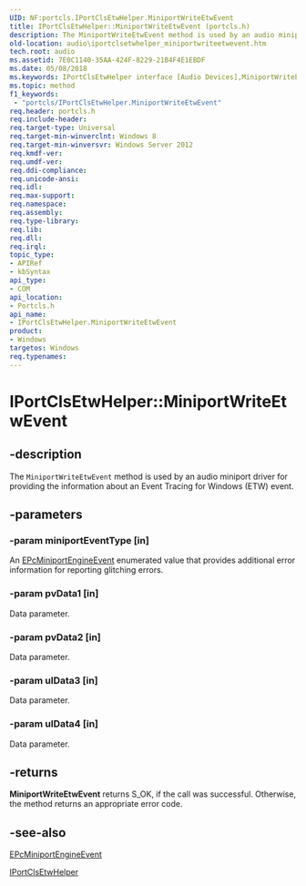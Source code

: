 ```yaml
---
UID: NF:portcls.IPortClsEtwHelper.MiniportWriteEtwEvent
title: IPortClsEtwHelper::MiniportWriteEtwEvent (portcls.h)
description: The MiniportWriteEtwEvent method is used by an audio miniport driver for providing the information about an Event Tracing for Windows (ETW) event.
old-location: audio\iportclsetwhelper_miniportwriteetwevent.htm
tech.root: audio
ms.assetid: 7E0C1140-35AA-424F-8229-21B4F4E1EBDF
ms.date: 05/08/2018
ms.keywords: IPortClsEtwHelper interface [Audio Devices],MiniportWriteEtwEvent method, IPortClsEtwHelper.MiniportWriteEtwEvent, IPortClsEtwHelper::MiniportWriteEtwEvent, MiniportWriteEtwEvent, MiniportWriteEtwEvent method [Audio Devices], MiniportWriteEtwEvent method [Audio Devices],IPortClsEtwHelper interface, audio.iportclsetwhelper_miniportwriteetwevent, portcls/IPortClsEtwHelper::MiniportWriteEtwEvent
ms.topic: method
f1_keywords:
 - "portcls/IPortClsEtwHelper.MiniportWriteEtwEvent"
req.header: portcls.h
req.include-header: 
req.target-type: Universal
req.target-min-winverclnt: Windows 8
req.target-min-winversvr: Windows Server 2012
req.kmdf-ver: 
req.umdf-ver: 
req.ddi-compliance: 
req.unicode-ansi: 
req.idl: 
req.max-support: 
req.namespace: 
req.assembly: 
req.type-library: 
req.lib: 
req.dll: 
req.irql: 
topic_type:
- APIRef
- kbSyntax
api_type:
- COM
api_location:
- Portcls.h
api_name:
- IPortClsEtwHelper.MiniportWriteEtwEvent
product:
- Windows
targetos: Windows
req.typenames: 
---
```


# IPortClsEtwHelper::MiniportWriteEtwEvent


## -description


The <code>MiniportWriteEtwEvent</code> method is used by an audio miniport driver for providing the information about an Event Tracing for Windows (ETW) event.


## -parameters




### -param miniportEventType [in]

An <a href="https://docs.microsoft.com/windows-hardware/drivers/ddi/portcls/ne-portcls-epcminiportengineevent">EPcMiniportEngineEvent</a> enumerated value that provides additional error information for reporting glitching errors.


### -param pvData1 [in]

Data parameter.


### -param pvData2 [in]

Data parameter.


### -param ulData3 [in]

Data parameter.


### -param ulData4 [in]

Data parameter.


## -returns



<b>MiniportWriteEtwEvent</b> returns S_OK, if the call was successful. Otherwise, the method returns an appropriate error code.




## -see-also




<a href="https://docs.microsoft.com/windows-hardware/drivers/ddi/portcls/ne-portcls-epcminiportengineevent">EPcMiniportEngineEvent</a>



<a href="https://docs.microsoft.com/windows-hardware/drivers/ddi/portcls/nn-portcls-iportclsetwhelper">IPortClsEtwHelper</a>
 

 

